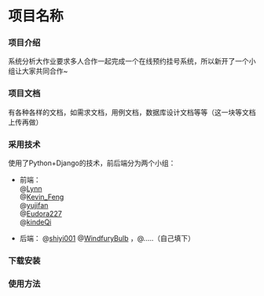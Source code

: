 # 项目名称

### 项目介绍

系统分析大作业要求多人合作一起完成一个在线预约挂号系统，所以新开了一个小组让大家共同合作~

### 项目文档 

有各种各样的文档，如需求文档，用例文档，数据库设计文档等等（这一块等文档上传再做）

### 采用技术

使用了Python+Django的技术，前后端分为两个小组：
* 前端：  
@[Lynn](https://github.com/Lo1icon)  
@[Kevin_Feng](https://github.com/Kevin9694)    
@[yujifan](https://github.com/yujifan0326)   
@[Eudora227](https://github.com/Eudora227)  
@[kindeQi](https://github.com/kindeQi)   

* 后端：
@[shiyi001](https://github.com/shiyi001)
@[WindfuryBulb](https://github.com/WindfuryBulb)
，@.....（自己填下）

### 下载安装

### 使用方法
